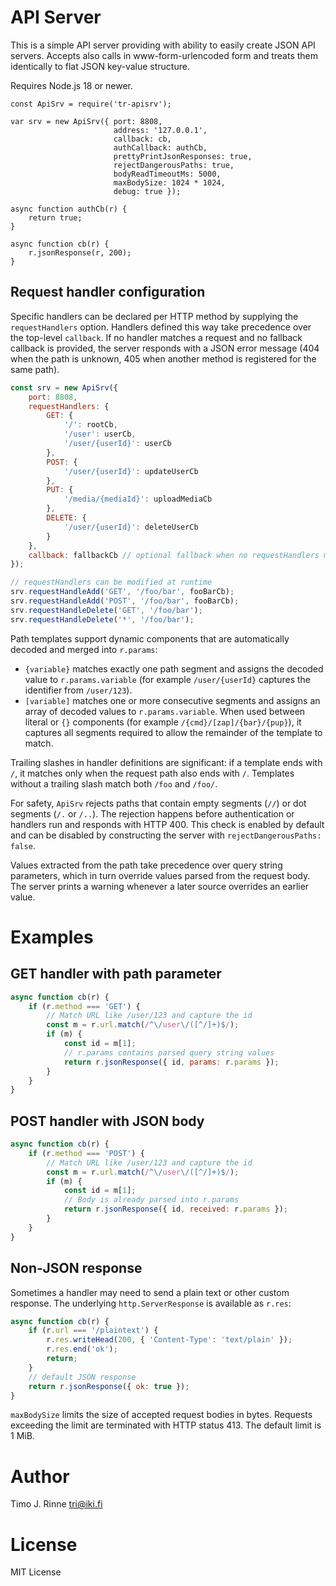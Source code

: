 API Server
==========

This is a simple API server providing with ability to easily create
JSON API servers. Accepts also calls in www-form-urlencoded form
and treats them identically to flat JSON key-value structure.

Requires Node.js 18 or newer.

```
const ApiSrv = require('tr-apisrv');

var srv = new ApiSrv({ port: 8808,
                       address: '127.0.0.1',
                       callback: cb,
                       authCallback: authCb,
                       prettyPrintJsonResponses: true,
                       rejectDangerousPaths: true,
                       bodyReadTimeoutMs: 5000,
                       maxBodySize: 1024 * 1024,
                       debug: true });

async function authCb(r) {
    return true;
}

async function cb(r) {
    r.jsonResponse(r, 200);
}
```

Request handler configuration
-----------------------------

Specific handlers can be declared per HTTP method by supplying the
`requestHandlers` option. Handlers defined this way take precedence over the
top-level `callback`. If no handler matches a request and no fallback callback
is provided, the server responds with a JSON error message (404 when the path is
unknown, 405 when another method is registered for the same path).

```javascript
const srv = new ApiSrv({
    port: 8808,
    requestHandlers: {
        GET: {
            '/': rootCb,
            '/user': userCb,
            '/user/{userId}': userCb
        },
        POST: {
            '/user/{userId}': updateUserCb
        },
        PUT: {
            '/media/{mediaId}': uploadMediaCb
        },
        DELETE: {
            '/user/{userId}': deleteUserCb
        }
    },
    callback: fallbackCb // optional fallback when no requestHandlers match
});

// requestHandlers can be modified at runtime
srv.requestHandleAdd('GET', '/foo/bar', fooBarCb);
srv.requestHandleAdd('POST', '/foo/bar', fooBarCb);
srv.requestHandleDelete('GET', '/foo/bar');
srv.requestHandleDelete('*', '/foo/bar');
```

Path templates support dynamic components that are automatically decoded and
merged into `r.params`:

* `{variable}` matches exactly one path segment and assigns the decoded value to
  `r.params.variable` (for example `/user/{userId}` captures the identifier from
  `/user/123`).
* `[variable]` matches one or more consecutive segments and assigns an array of
  decoded values to `r.params.variable`. When used between literal or `{}`
  components (for example `/{cmd}/[zap]/{bar}/{pup}`), it captures all segments
  required to allow the remainder of the template to match.

Trailing slashes in handler definitions are significant: if a template ends
with `/`, it matches only when the request path also ends with `/`. Templates
without a trailing slash match both `/foo` and `/foo/`.

For safety, `ApiSrv` rejects paths that contain empty segments (`//`) or dot
segments (`/.` or `/..`). The rejection happens before authentication or
handlers run and responds with HTTP 400. This check is enabled by default and
can be disabled by constructing the server with `rejectDangerousPaths: false`.

Values extracted from the path take precedence over query string parameters,
which in turn override values parsed from the request body. The server prints a
warning whenever a later source overrides an earlier value.

Examples
========

GET handler with path parameter
-------------------------------

```javascript
async function cb(r) {
    if (r.method === 'GET') {
        // Match URL like /user/123 and capture the id
        const m = r.url.match(/^\/user\/([^/]+)$/);
        if (m) {
            const id = m[1];
            // r.params contains parsed query string values
            return r.jsonResponse({ id, params: r.params });
        }
    }
}
```

POST handler with JSON body
---------------------------

```javascript
async function cb(r) {
    if (r.method === 'POST') {
        // Match URL like /user/123 and capture the id
        const m = r.url.match(/^\/user\/([^/]+)$/);
        if (m) {
            const id = m[1];
            // Body is already parsed into r.params
            return r.jsonResponse({ id, received: r.params });
        }
    }
}
```

Non‑JSON response
-----------------

Sometimes a handler may need to send a plain text or other custom response.
The underlying `http.ServerResponse` is available as `r.res`:

```javascript
async function cb(r) {
    if (r.url === '/plaintext') {
        r.res.writeHead(200, { 'Content-Type': 'text/plain' });
        r.res.end('ok');
        return;
    }
    // default JSON response
    return r.jsonResponse({ ok: true });
}
```

`maxBodySize` limits the size of accepted request bodies in bytes. Requests exceeding
the limit are terminated with HTTP status 413. The default limit is 1 MiB.

Author
======

Timo J. Rinne <tri@iki.fi>


License
=======

MIT License

